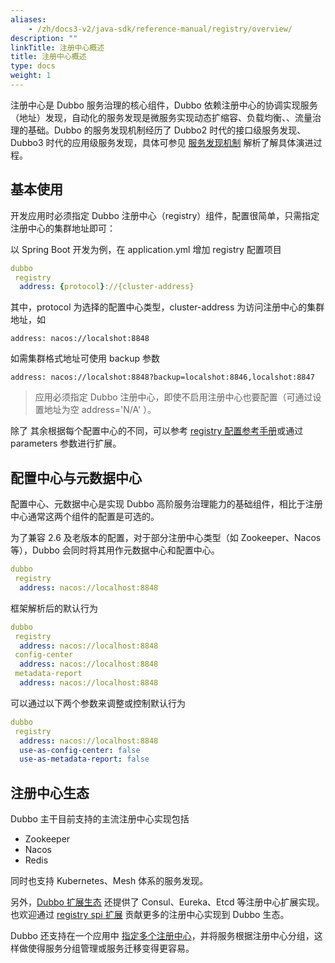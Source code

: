 ```yaml
---
aliases:
    - /zh/docs3-v2/java-sdk/reference-manual/registry/overview/
description: ""
linkTitle: 注册中心概述
title: 注册中心概述
type: docs
weight: 1
---
```




注册中心是 Dubbo 服务治理的核心组件，Dubbo 依赖注册中心的协调实现服务（地址）发现，自动化的服务发现是微服务实现动态扩缩容、负载均衡、、流量治理的基础。Dubbo 的服务发现机制经历了 Dubbo2 时代的接口级服务发现、Dubbo3 时代的应用级服务发现，具体可参见 [服务发现机制](/zh-cn/docs3-v2/java-sdk/concepts-and-architecture/service-discovery/) 解析了解具体演进过程。

## 基本使用
开发应用时必须指定 Dubbo 注册中心（registry）组件，配置很简单，只需指定注册中心的集群地址即可：

以 Spring Boot 开发为例，在 application.yml 增加 registry 配置项目

```yaml
dubbo
 registry
  address: {protocol}://{cluster-address}
```
其中，protocol 为选择的配置中心类型，cluster-address 为访问注册中心的集群地址，如

`address: nacos://localshot:8848`

如需集群格式地址可使用 backup 参数

`address: nacos://localshot:8848?backup=localshot:8846,localshot:8847`

> 应用必须指定 Dubbo 注册中心，即使不启用注册中心也要配置（可通过设置地址为空 address='N/A' ）。

除了 其余根据每个配置中心的不同，可以参考 [registry 配置参考手册](/zh-cn/docs3-v2/java-sdk/reference-manual/config/properties/#registry)或通过 parameters 参数进行扩展。

## 配置中心与元数据中心
配置中心、元数据中心是实现 Dubbo 高阶服务治理能力的基础组件，相比于注册中心通常这两个组件的配置是可选的。

为了兼容 2.6 及老版本的配置，对于部分注册中心类型（如 Zookeeper、Nacos 等），Dubbo 会同时将其用作元数据中心和配置中心。

```yaml
dubbo
 registry
  address: nacos://localhost:8848
```

框架解析后的默认行为

```yaml
dubbo
 registry
  address: nacos://localhost:8848
 config-center
  address: nacos://localhost:8848
 metadata-report
  address: nacos://localhost:8848
```

可以通过以下两个参数来调整或控制默认行为

```yaml
dubbo
 registry
  address: nacos://localhost:8848
  use-as-config-center: false
  use-as-metadata-report: false
```

## 注册中心生态
Dubbo 主干目前支持的主流注册中心实现包括
* Zookeeper
* Nacos
* Redis

同时也支持 Kubernetes、Mesh 体系的服务发现。

另外，[Dubbo 扩展生态](https://github.com/apache/dubbo-spi-extensions) 还提供了 Consul、Eureka、Etcd 等注册中心扩展实现。也欢迎通过 [registry spi 扩展](../../spi/) 贡献更多的注册中心实现到 Dubbo 生态。

Dubbo 还支持在一个应用中 [指定多个注册中心](../multiple-registry/)，并将服务根据注册中心分组，这样做使得服务分组管理或服务迁移变得更容易。